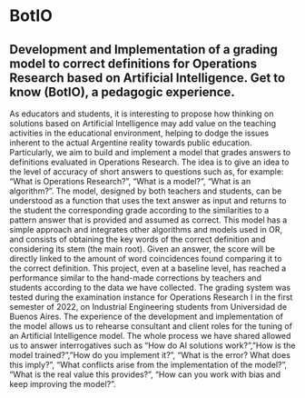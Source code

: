 # BotIO

## Development and Implementation of a grading model to correct definitions for Operations Research based on Artificial Intelligence. Get to know (BotIO), a pedagogic experience.
 
As educators and students, it is interesting to propose how thinking on solutions based on Artificial Intelligence may add value on the teaching activities in the educational environment, helping to dodge the issues inherent to the actual Argentine reality towards public education. Particularly, we aim to build and implement a model that grades answers to definitions evaluated in Operations Research. The idea is to give an idea to the level of accuracy of short answers to questions such as, for example: “What is Operations Research?”, “What is a model?”, “What is an algorithm?”. 
The model, designed by both teachers and students, can be understood as a function that uses the text answer as input and returns to the student the corresponding grade according to the similarities to a pattern answer that is provided and assumed as correct. This model has a simple approach and integrates other algorithms and models used in OR, and consists of obtaining the key words of the correct definition and considering its stem (the main root). Given an answer, the score will be directly linked to the amount of word coincidences found comparing it to the correct definition. 
This project, even at a baseline level, has reached a performance similar to the hand-made corrections by teachers and students according to the data we have collected.
The grading system was tested during the examination instance for Operations Research I in the first semester of 2022, on Industrial Engineering students from Universidad de Buenos Aires. The experience of the development and implementation of the model allows us to rehearse consultant and client roles for the tuning of an Artificial Intelligence model.
The whole process we have shared allowed us to answer interrogatives such as “How do AI solutions work?”,”How is the model trained?”,”How do you implement it?”, “What is the error? What does this imply?”, “What conflicts arise from the implementation of the model?”, “What is the real value this provides?”, “How can you work with bias and keep improving the model?”.
